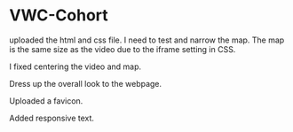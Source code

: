 # VWC-Cohort
uploaded the html and css file.
I need to test and narrow the map.  The map is the same size as the video due to the iframe setting in CSS.

I fixed centering the video and map.

Dress up the overall look to the webpage.

Uploaded a favicon.

Added responsive text.
